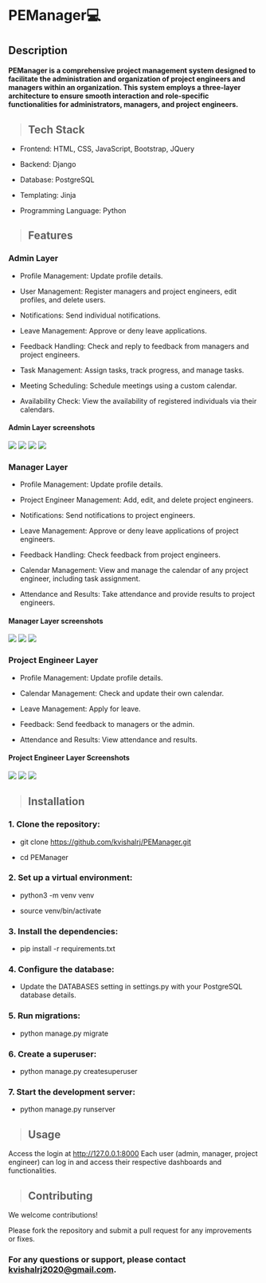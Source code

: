 # PEManager💻

## Description

#### PEManager is a comprehensive project management system designed to facilitate the administration and organization of project engineers and managers within an organization. This system employs a three-layer architecture to ensure smooth interaction and role-specific functionalities for administrators, managers, and project engineers.

>## Tech Stack

- Frontend: HTML, CSS, JavaScript, Bootstrap, JQuery

- Backend: Django

- Database: PostgreSQL

- Templating: Jinja

- Programming Language: Python

>## Features

### Admin Layer

- Profile Management: Update profile details.

- User Management: Register managers and project engineers, edit profiles, and delete users.

- Notifications: Send individual notifications.

- Leave Management: Approve or deny leave applications.

- Feedback Handling: Check and reply to feedback from managers and project engineers.

- Task Management: Assign tasks, track progress, and manage tasks.

- Meeting Scheduling: Schedule meetings using a custom calendar.

- Availability Check: View the availability of registered individuals via their calendars.

#### Admin Layer screenshots
![](/images/1.png)
![](/images/2.png)
![](/images/3.png)
![](/images/4.png)

### Manager Layer

- Profile Management: Update profile details.

- Project Engineer Management: Add, edit, and delete project engineers.

- Notifications: Send notifications to project engineers.

- Leave Management: Approve or deny leave applications of project engineers.

- Feedback Handling: Check feedback from project engineers.

- Calendar Management: View and manage the calendar of any project engineer, including task assignment.

- Attendance and Results: Take attendance and provide results to project engineers.

#### Manager Layer screenshots
![](/images/5.png)
![](/images/6.png)
![](/images/7.png)

### Project Engineer Layer

- Profile Management: Update profile details.

- Calendar Management: Check and update their own calendar.

- Leave Management: Apply for leave.

- Feedback: Send feedback to managers or the admin.

- Attendance and Results: View attendance and results.

#### Project Engineer Layer Screenshots
![](/images/10.png)
![](/images/8.png)
![](/images/9.png)

>## Installation

### 1. Clone the repository:

- git clone https://github.com/kvishalrj/PEManager.git

- cd PEManager

### 2. Set up a virtual environment:

- python3 -m venv venv

- source venv/bin/activate

### 3. Install the dependencies:

- pip install -r requirements.txt

### 4. Configure the database:

- Update the DATABASES setting in settings.py with your PostgreSQL database details.

### 5. Run migrations:

- python manage.py migrate

### 6. Create a superuser:

- python manage.py createsuperuser

### 7. Start the development server:

- python manage.py runserver

>## Usage
Access the login at http://127.0.0.1:8000 
Each user (admin, manager, project engineer) can log in and access their respective dashboards and functionalities.

>## Contributing
We welcome contributions! 

Please fork the repository and submit a pull request for any improvements or fixes.

### For any questions or support, please contact kvishalrj2020@gmail.com.



